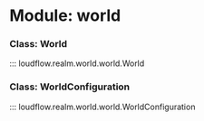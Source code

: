 # Module: world

### Class: World

::: loudflow.realm.world.world.World

### Class: WorldConfiguration

::: loudflow.realm.world.world.WorldConfiguration
